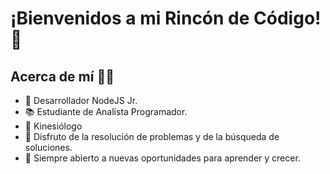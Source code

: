 # ¡Bienvenidos a mi Rincón de Código! 👋

## Acerca de mí 👨‍💻
- 🌟 Desarrollador NodeJS Jr.
- 📚 Estudiante de Analista Programador.
- 🦴 Kinesiólogo
- 🌟 Disfruto de la resolución de problemas y de la búsqueda de soluciones.
- 🚀 Siempre abierto a nuevas oportunidades para aprender y crecer.
